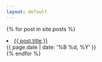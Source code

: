 ```yaml
---
layout: default
---
```


{% for post in site.posts %}
  <li>
    <a href="{{ post.url | relative_url }}">{{ post.title }}</a><br>
    {{ page.date | date: '%B %d, %Y' }}
  </li>
{% endfor %}
